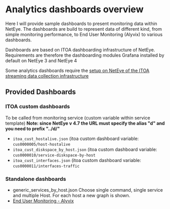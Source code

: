 # Analytics dashboards overview

Here I will provide sample dashboards to present monitoring data within NetEye. The dashboards are build to represent data of different kind, from simple monitoring performance, to End User Monitoring (Alyvix) to various dashboards.

Dashboards are based on ITOA dashboarding infrastructure of NetEye. Requirements are therefore the dashboarding modules Grafana installed by default on NetEye 3 and NetEye 4

Some analytics dashboards require the [setup on NetEye of the ITOA streaming data collection infrastructure](../../itoa/)

## Provided Dashboards 

### ITOA custom dashboards
To be called from monitoring service (custom variable within service template)
__Note: since NetEye v 4.7 the URL must specify the alias "d" and you need to prefix "../d/"__

- `itoa_cust_hostalive.json`         (itoa custom dashboard variable: `cus0000005/host-hostalive`
- `itoa_cust_diskspace_by_host.json` (itoa custom dashboard variable: `cus0000010/service-diskspace-by-host`
- `itoa_cust_interfaces.json`        (itoa custom dashboard variable: `cus0000011/interfaces-traffic`


### Standalone dashboards
- generic_services_by_host.json Choose single command, single service and multiple Host. For each host a new graph is shown.
- [End User Monitoring - Alyvix](alyvix/)
